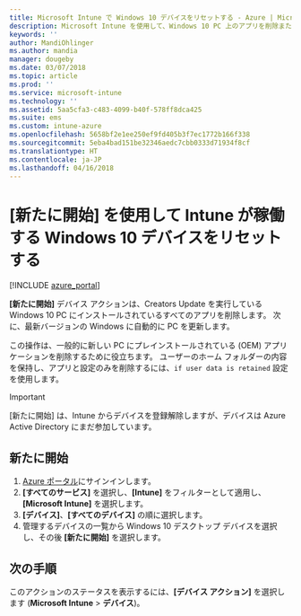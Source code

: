 ```yaml
---
title: Microsoft Intune で Windows 10 デバイスをリセットする - Azure | Microsoft Docs
description: Microsoft Intune を使用して、Windows 10 PC 上のアプリを削除またはアンインストールするには、[新たに開始] を使用します。
keywords: ''
author: MandiOhlinger
ms.author: mandia
manager: dougeby
ms.date: 03/07/2018
ms.topic: article
ms.prod: ''
ms.service: microsoft-intune
ms.technology: ''
ms.assetid: 5aa5cfa3-c483-4099-b40f-578ff8dca425
ms.suite: ems
ms.custom: intune-azure
ms.openlocfilehash: 5658bf2e1ee250ef9fd405b3f7ec1772b166f338
ms.sourcegitcommit: 5eba4bad151be32346aedc7cbb0333d71934f8cf
ms.translationtype: HT
ms.contentlocale: ja-JP
ms.lasthandoff: 04/16/2018
---
```

# <a name="use-fresh-start-to-reset-windows-10-devices-with-intune"></a>[新たに開始] を使用して Intune が稼働する Windows 10 デバイスをリセットする


[!INCLUDE [azure_portal](./includes/azure_portal.md)]

**[新たに開始]** デバイス アクションは、Creators Update を実行している Windows 10 PC にインストールされているすべてのアプリを削除します。 次に、最新バージョンの Windows に自動的に PC を更新します。

この操作は、一般的に新しい PC にプレインストールされている (OEM) アプリケーションを削除するために役立ちます。 ユーザーのホーム フォルダーの内容を保持し、アプリと設定のみを削除するには、`if user data is retained` 設定を使用します。

> [!IMPORTANT]
> [新たに開始] は、Intune からデバイスを登録解除しますが、デバイスは Azure Active Directory にまだ参加しています。

## <a name="use-fresh-start"></a>新たに開始

1. [Azure ポータル](https://portal.azure.com)にサインインします。
2. **[すべてのサービス]** を選択し、**[Intune]** をフィルターとして適用し、**[Microsoft Intune]** を選択します。
3. **[デバイス]**、**[すべてのデバイス]** の順に選択します。
4. 管理するデバイスの一覧から Windows 10 デスクトップ デバイスを選択し、その後 **[新たに開始]** を選択します。

## <a name="next-steps"></a>次の手順

このアクションのステータスを表示するには、**[デバイス アクション]** を選択します (**Microsoft Intune** > **デバイス**)。